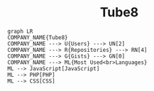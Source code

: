 <h1 align="center">Tube8</h1>

```mermaid
graph LR
COMPANY_NAME{Tube8}
COMPANY_NAME ---> U{Users} ---> UN[2]
COMPANY_NAME ---> R{Repositories} ---> RN[4]
COMPANY_NAME ---> G{Gists} ---> GN[0]
COMPANY_NAME ---> ML{Most Used<br>Languages}
ML --> JavaScript[JavaScript]
ML --> PHP[PHP]
ML --> CSS[CSS]
```
